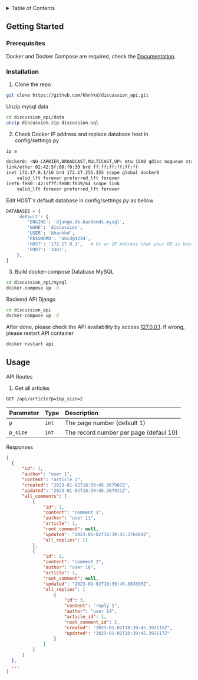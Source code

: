 <!-- TABLE OF CONTENTS -->
<details>
  <summary>Table of Contents</summary>
  <ol>
    <li>
      <a href="#getting-started">Getting Started</a>
      <ul>
        <li><a href="#prerequisites">Prerequisites</a></li>
        <li><a href="#installation">Installation</a></li>
      </ul>
    </li>
    <li><a href="#usage">Usage</a></li>
  </ol>
</details>


<!-- GETTING STARTED -->
## Getting Started

### Prerequisites
Docker and Docker Compose are required, check the [Documentation](https://docs.docker.com/compose/install/).

### Installation

1. Clone the repo
  ```sh
  git clone https://github.com/khnhkd/discussion_api.git
  ```
  Unzip mysql data
  ```sh
  cd discussion_api/data
  unzip discussion.zip discussion.sql
  ```
2. Check Docker IP address and replace database host in config/settings.py
  ```sh
  ip a
  ```
  ```sh
  docker0: <NO-CARRIER,BROADCAST,MULTICAST,UP> mtu 1500 qdisc noqueue state DOWN group default 
  link/ether 02:42:5f:80:f0:39 brd ff:ff:ff:ff:ff:ff
  inet 172.17.0.1/16 brd 172.17.255.255 scope global docker0
      valid_lft forever preferred_lft forever
  inet6 fe80::42:5fff:fe80:f039/64 scope link 
      valid_lft forever preferred_lft forever
  ```
  Edit HOST's default database in config/settings.py as bellow
  ```python
  DATABASES = {
      'default': {
          'ENGINE': 'django.db.backends.mysql', 
          'NAME': 'discussion',
          'USER': 'khanhkd',
          'PASSWORD': 'abcd@1234',
          'HOST': '172.17.0.1',   # Or an IP Address that your DB is hosted on
          'PORT': '3307',
      },
  }
  ```
3. Build docker-compose
  Database MySQL
  ```sh
  cd discussion_api/mysql
  docker-compose up -d
  ```
  <!-- Grant user khanhkd with all privileges
  ```sh
  docker exec -it db mysql -u khanhkd -pabcd@1234
  grant ALL PRIVILEGES ON *.* TO 'khanhkd'@'%';
  flush privileges;
  ``` -->

  Backend API Django
  ```sh
  cd discussion_api
  docker-compose up -d
  ```
  After done, please check the API availability by access [127.0.0.1](http://127.0.0.1:8000/api/article). If wrong, please restart API container
  ```sh
  docker restart api
  ```
<!-- USAGE EXAMPLES -->
## Usage
  API Routes
1. Get all articles
  ```http
  GET /api/article?p=1&p_size=2
  ```
  | Parameter | Type | Description |
  | :--- | :--- | :--- |
  | `p` | `int` | The page number (default 1) |
  | `p_size` | `int` | The record number per page (defaul 10) |
  
  Responses
  ```json
  [
    {
        "id": 1,
        "author": "user 1",
        "content": "article 1",
        "created": "2023-01-02T18:39:45.367907Z",
        "updated": "2023-01-02T18:39:45.367911Z",
        "all_comments": [
            {
                "id": 1,
                "content": "comment 1",
                "author": "user 11",
                "article": 1,
                "root_comment": null,
                "updated": "2023-01-02T18:39:45.376484Z",
                "all_replies": []
            },
            {
                "id": 2,
                "content": "comment 2",
                "author": "user 16",
                "article": 1,
                "root_comment": null,
                "updated": "2023-01-02T18:39:45.383390Z",
                "all_replies": [
                    {
                        "id": 3,
                        "content": "reply 1",
                        "author": "user 14",
                        "article_id": 1,
                        "root_comment_id": 2,
                        "created": "2023-01-02T18:39:45.392115Z",
                        "updated": "2023-01-02T18:39:45.392117Z"
                    }
                ]
            }
        ]
    },
    ...
  ]
  ```
  <!-- <ol>
    <li>[Get all articles](http://127.0.0.1:8000/api/article)</li>
    <li>[Get article by id](http://127.0.0.1:8000/api/article/1)</li>
    <li>[Get top 10 articles](http://127.0.0.1:8000/api/article/top10)</li>
  </ol> -->